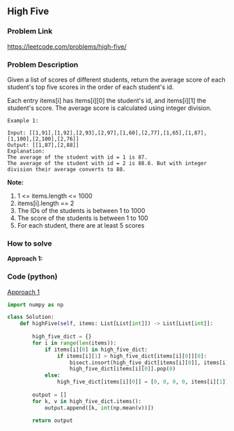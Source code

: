 ## High Five

### Problem Link

https://leetcode.com/problems/high-five/

### Problem Description 

Given a list of scores of different students, return the average score of each student's top five scores in the order of each student's id.

Each entry items[i] has items[i][0] the student's id, and items[i][1] the student's score.  The average score is calculated using integer division.


```
Example 1: 

Input: [[1,91],[1,92],[2,93],[2,97],[1,60],[2,77],[1,65],[1,87],[1,100],[2,100],[2,76]]
Output: [[1,87],[2,88]]
Explanation: 
The average of the student with id = 1 is 87.
The average of the student with id = 2 is 88.6. But with integer division their average converts to 88.

```

**Note:**

1. 1 <= items.length <= 1000
2. items[i].length == 2
3. The IDs of the students is between 1 to 1000
4. The score of the students is between 1 to 100
5. For each student, there are at least 5 scores


### How to solve 

**Approach 1:** 

### Code (python)

[Approach 1](https://github.com/yanray/leetcode/blob/master/problems/1086High_Five/1086High_Five1.py)

```python
import numpy as np

class Solution:
    def highFive(self, items: List[List[int]]) -> List[List[int]]:
        
        high_five_dict = {}
        for i in range(len(items)):
            if items[i][0] in high_five_dict:
                if items[i][1] > high_five_dict[items[i][0]][0]:                    
                    bisect.insort(high_five_dict[items[i][0]], items[i][1])
                    high_five_dict[items[i][0]].pop(0)
            else:
                high_five_dict[items[i][0]] = [0, 0, 0, 0, items[i][1]]
            
        output = []
        for k, v in high_five_dict.items():
            output.append([k, int(np.mean(v))])
        
        return output
```

